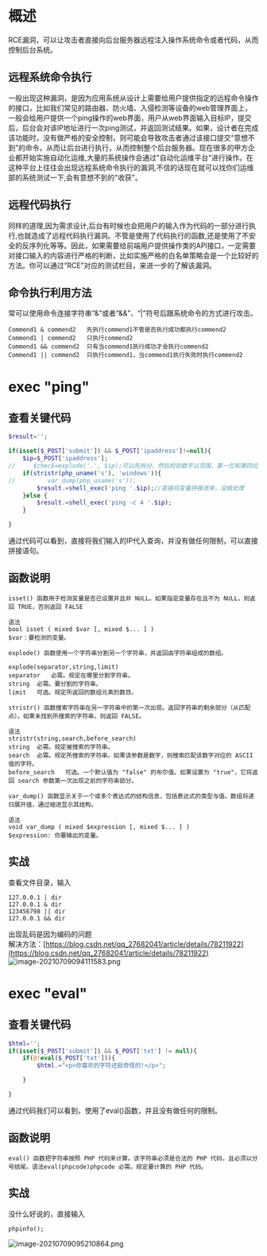 
# 概述
RCE漏洞，可以让攻击者直接向后台服务器远程注入操作系统命令或者代码，从而控制后台系统。


## 远程系统命令执行
一般出现这种漏洞，是因为应用系统从设计上需要给用户提供指定的远程命令操作的接口，比如我们常见的路由器、防火墙、入侵检测等设备的web管理界面上， 一般会给用户提供一个ping操作的web界面，用户从web界面输入目标IP，提交后，后台会对该IP地址进行一次ping测试，并返回测试结果。如果，设计者在完成该功能时，没有做严格的安全控制，则可能会导致攻击者通过该接口提交“意想不到”的命令，从而让后台进行执行，从而控制整个后台服务器。现在很多的甲方企业都开始实施自动化运维,大量的系统操作会通过"自动化运维平台"进行操作。在这种平台上往往会出现远程系统命令执行的漏洞,不信的话现在就可以找你们运维部的系统测试一下,会有意想不到的"收获"。


## 远程代码执行
同样的道理,因为需求设计,后台有时候也会把用户的输入作为代码的一部分进行执行,也就造成了远程代码执行漏洞。不管是使用了代码执行的函数,还是使用了不安全的反序列化等等。因此，如果需要给前端用户提供操作类的API接口，一定需要对接口输入的内容进行严格的判断，比如实施严格的白名单策略会是一个比较好的方法。你可以通过“RCE”对应的测试栏目，来进一步的了解该漏洞。


## 命令执行利用方法
常可以使用命令连接字符串”&”或者“&&”、“|”符号后跟系统命令的方式进行攻击。
```
Commend1 & commend2   先执行commend1不管是否执行成功都执行commend2
Commend1 | commend2   只执行commend2
Commend1 && commend2  只有当commend1执行成功才会执行commend2
Commend1 || commend2  只执行commend1，当commend1执行失败时执行commend2
```


# exec "ping"

## 查看关键代码
```php
$result='';

if(isset($_POST['submit']) && $_POST['ipaddress']!=null){
    $ip=$_POST['ipaddress'];
//     $check=explode('.', $ip);可以先拆分，然后校验数字以范围，第一位和第四位1-255，中间两位0-255
    if(stristr(php_uname('s'), 'windows')){
//         var_dump(php_uname('s'));
        $result.=shell_exec('ping '.$ip);//直接将变量拼接进来，没做处理
    }else {
        $result.=shell_exec('ping -c 4 '.$ip);
    }

}
```

通过代码可以看到，直接将我们输入的IP代入查询，并没有做任何限制，可以直接拼接语句。


## 函数说明
```
isset() 函数用于检测变量是否已设置并且非 NULL。如果指定变量存在且不为 NULL，则返回 TRUE，否则返回 FALSE

语法
bool isset ( mixed $var [, mixed $... ] )
$var：要检测的变量。
```

```
explode() 函数使用一个字符串分割另一个字符串，并返回由字符串组成的数组。

explode(separator,string,limit)
separator	必需。规定在哪里分割字符串。
string	必需。要分割的字符串。
limit	可选。规定所返回的数组元素的数目。
```

```
stristr() 函数搜索字符串在另一字符串中的第一次出现。返回字符串的剩余部分（从匹配点）。如果未找到所搜索的字符串，则返回 FALSE。

语法
stristr(string,search,before_search)
string	必需。规定被搜索的字符串。
search	必需。规定所搜索的字符串。如果该参数是数字，则搜索匹配该数字对应的 ASCII 值的字符。
before_search	可选。一个默认值为 "false" 的布尔值。如果设置为 "true"，它将返回 search 参数第一次出现之前的字符串部分。
```

```
var_dump() 函数显示关于一个或多个表达式的结构信息，包括表达式的类型与值。数组将递归展开值，通过缩进显示其结构。

语法
void var_dump ( mixed $expression [, mixed $... ] )
$expression: 你要输出的变量。
```


## 实战
查看文件目录，输入
```
127.0.0.1 | dir
127.0.0.1 & dir
123456798 || dir
127.0.0.1 && dir
```

出现乱码是因为编码的问题<br />解决方法：[https://blog.csdn.net/qq_27682041/article/details/78211922](https://blog.csdn.net/qq_27682041/article/details/78211922)
![image-20210709094111583.png](./assets/1655882183182-a031a540-ca76-45c3-bf73-20a28f7c2489.png)


# exec "eval"

## 查看关键代码
```php
$html='';
if(isset($_POST['submit']) && $_POST['txt'] != null){
    if(@!eval($_POST['txt'])){
        $html.="<p>你喜欢的字符还挺奇怪的!</p>";

    }

}
```

通过代码我们可以看到，使用了eval()函数，并且没有做任何的限制。


## 函数说明
```
eval() 函数把字符串按照 PHP 代码来计算。该字符串必须是合法的 PHP 代码，且必须以分号结尾。语法eval(phpcode)phpcode	必需。规定要计算的 PHP 代码。
```


## 实战
没什么好说的，直接输入
```
phpinfo();
```
![image-20210709095210864.png](./assets/1655882225786-2db9e60b-93d2-483b-aa92-da7790046651.png)
